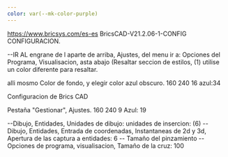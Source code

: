 ```yaml
---
color: var(--mk-color-purple)
---
```

https://www.bricsys.com/es-es
BricsCAD-V21.2.06-1-CONFIG
CONFIGURACION.

--IR AL engrane de l aparte de arriba, Ajustes,
del menu ir a: Opciones del Programa, Visualisacion, asta abajo (Resaltar seccion de estilos, (1) utilise un color diferente para resaltar.

alli mosmo Color de fondo, y elegir color azul obscuro. 160 240 16 azul:34

Configuracion de Brics CAD

Pestaña "Gestionar", Ajustes.
160 240 9 Azul: 19

--Dibujo, Entidades, Unidades de dibujo: unidades de insercion: (6)
--Dibujo, Entidades, Entrada de coordenadas, Instantaneas de 2d y 3d, Apertura de las captura a entidades: 6
-- Tamaño del pinzamiento
--Opciones de programa, visualisacion, Tamaño de la cruz: 100